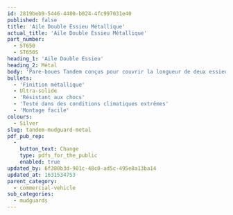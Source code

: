 ```yaml
---
id: 2819beb9-5446-4400-b024-4fc997031e40
published: false
title: 'Aile Double Essieu Métallique'
actual_title: 'Aile Double Essieu Métallique'
part_number:
  - ST650
  - ST650S
heading_1: 'Aile Double Essieu'
heading_2: Métal
body: 'Pare-boues Tandem conçus pour couvrir la longueur de deux essieux avec une finition métallique.'
bullets:
  - 'Finition métallique'
  - Ultra-solide
  - 'Résistant aux chocs'
  - 'Testé dans des conditions climatiques extrêmes'
  - 'Montage facile'
colours:
  - Silver
slug: tandem-mudguard-metal
pdf_pub_rep:
  -
    button_text: Change
    type: pdfs_for_the_public
    enabled: true
updated_by: 6f380b3d-901c-48c0-ad5c-495e8a13ba14
updated_at: 1631534753
parent_category:
  - commercial-vehicle
sub_categories:
  - mudguards
---
```

